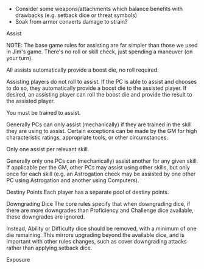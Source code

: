 - Consider some weapons/attachments which balance benefits with drawbacks (e.g. setback dice or threat symbols)
- Soak from armor converts damage to strain?

Assist

NOTE: The base game rules for assisting are far simpler than those we used in Jim's game. There's no roll or skill check, just spending a maneuver (on your turn).

All assists automatically provide a boost die, no roll required.

Assisting players do not roll to assist. If the PC is able to assist and chooses to do so, they automatically  provide a boost die to the assisted player. If desired, an assisting player can roll the boost die and  provide the result to the assisted player.

You must be trained to assist.

Generally PCs can only assist (mechanically) if they are trained in the skill they are using to assist. Certain  exceptions can be made by the GM for high characteristic ratings, appropriate tools, or other  circumstances.

Only one assist per relevant skill.

Generally only one PCs can (mechanically) assist another for any given skill. If applicable per the GM,  other PCs may assist using other skills, but only once for each skill (e.g. an Astrogation check may be  assisted by one other PC using Astrogation and another using Computers).

Destiny Points
Each player has a separate pool of destiny points.

Downgrading Dice
The core rules specify that when downgrading dice, if there are more downgrades than Proficiency and Challenge dice available, these downgrades are ignored.

Instead, Ability or Difficulty dice should be removed, with a minimum of one die remaining. This mirrors upgrading beyond the available dice, and is important with other rules changes, such as cover downgrading attacks rather than applying setback dice.

Exposure